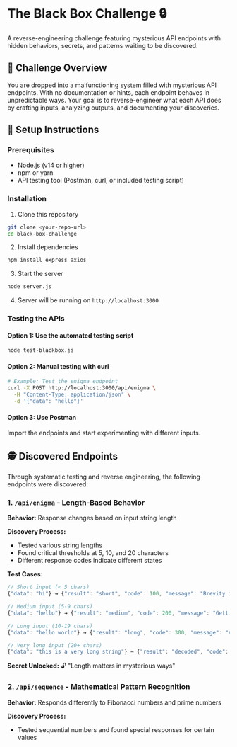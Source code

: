 # The Black Box Challenge 🔒

A reverse-engineering challenge featuring mysterious API endpoints with hidden behaviors, secrets, and patterns waiting to be discovered.

## 🎯 Challenge Overview

You are dropped into a malfunctioning system filled with mysterious API endpoints. With no documentation or hints, each endpoint behaves in unpredictable ways. Your goal is to reverse-engineer what each API does by crafting inputs, analyzing outputs, and documenting your discoveries.

## 🚀 Setup Instructions

### Prerequisites
- Node.js (v14 or higher)
- npm or yarn
- API testing tool (Postman, curl, or included testing script)

### Installation

1. Clone this repository
```bash
git clone <your-repo-url>
cd black-box-challenge
```

2. Install dependencies
```bash
npm install express axios
```

3. Start the server
```bash
node server.js
```

4. Server will be running on `http://localhost:3000`

### Testing the APIs

#### Option 1: Use the automated testing script
```bash
node test-blackbox.js
```

#### Option 2: Manual testing with curl
```bash
# Example: Test the enigma endpoint
curl -X POST http://localhost:3000/api/enigma \
  -H "Content-Type: application/json" \
  -d '{"data": "hello"}'
```

#### Option 3: Use Postman
Import the endpoints and start experimenting with different inputs.

## 🕵️ Discovered Endpoints

Through systematic testing and reverse engineering, the following endpoints were discovered:

### 1. `/api/enigma` - Length-Based Behavior
**Behavior:** Response changes based on input string length

**Discovery Process:**
- Tested various string lengths
- Found critical thresholds at 5, 10, and 20 characters
- Different response codes indicate different states

**Test Cases:**
```javascript
// Short input (< 5 chars)
{"data": "hi"} → {"result": "short", "code": 100, "message": "Brevity is key"}

// Medium input (5-9 chars)  
{"data": "hello"} → {"result": "medium", "code": 200, "message": "Getting warmer"}

// Long input (10-19 chars)
{"data": "hello world"} → {"result": "long", "code": 300, "message": "Almost there"}

// Very long input (20+ chars)
{"data": "this is a very long string"} → {"result": "decoded", "code": 400, "secret": "Length matters in mysterious ways"}
```

**Secret Unlocked:** 🔓 "Length matters in mysterious ways"

### 2. `/api/sequence` - Mathematical Pattern Recognition
**Behavior:** Responds differently to Fibonacci numbers and prime numbers

**Discovery Process:**
- Tested sequential numbers and found special responses for certain values
